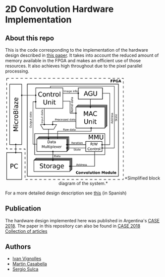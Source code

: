 # 2D Convolution Hardware Implementation

## About this repo

This is the code corresponding to the implementation of the hardware design described in [this paper](docs/PROJECT_DOC.pdf). It takes into account the reduced amount of memory available in the FPGA and makes an efficient use of those resources. It also achieves high throughout due to the pixel parallel processing.

<p align="center">
<img src=docs/schematics/general-blockdiagram.png width=75%>
*Simplified block diagram of the system.*
</p>

For a more detailed design description see [this](docs/pps.pdf) (in Spanish)

## Publication

The hardware design implemented here was published in Argentina's [CASE 2018](http://www.sase.com.ar/case18/ ). The paper in this repository can also be found in [CASE 2018 Collection of articles](https://drive.google.com/open?id=1S-FkYjGBd9Eb7F1Bqjfnxd7x4aNYDP6O)

## Authors

- [Ivan Vignolles](https://github.com/martincasabella)
- [Martin Casabella](https://github.com/martincasabella)
- [Sergio Sulca](https://github.com/ser0090)
